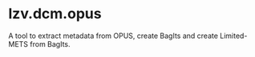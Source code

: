 # lzv.dcm.opus
A tool to extract metadata from OPUS, create BagIts and create Limited-METS from BagIts.
